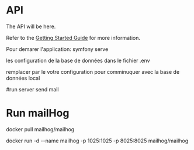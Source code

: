 # API

The API will be here.

Refer to the [Getting Started Guide](https://api-platform.com/docs/distribution) for more information.

Pour demarer l'application: symfony serve

les configuration de la base de données dans le fichier .env

remplacer par le votre configuration pour comminuquer avec la base de données local

#run server send mail

# Run mailHog

docker pull mailhog/mailhog

docker run -d --name mailhog -p 1025:1025 -p 8025:8025 mailhog/mailhog

